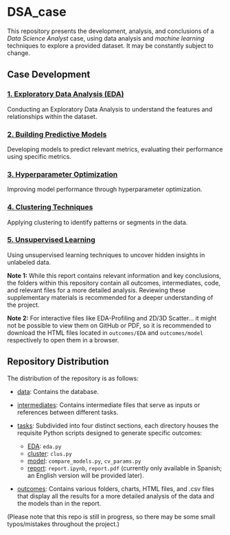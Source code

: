 # DSA_case

This repository presents the development, analysis, and conclusions of a *Data Science Analyst* case, using data analysis and *machine learning* techniques to explore a provided dataset. It may be constantly subject to change.

## Case Development

### [1. Exploratory Data Analysis (EDA)](just_bcase/tasks/EDA/)

Conducting an Exploratory Data Analysis to understand the features and relationships within the dataset.

### [2. Building Predictive Models](justo_bcase/tasks/model)

Developing models to predict relevant metrics, evaluating their performance using specific metrics.

### [3. Hyperparameter Optimization](./tasks/model)

Improving model performance through hyperparameter optimization.

### [4. Clustering Techniques](./tasks/cluster)

Applying clustering to identify patterns or segments in the data.

### [5. Unsupervised Learning](./tasks/report)

Using unsupervised learning techniques to uncover hidden insights in unlabeled data.

**Note 1:** While this report contains relevant information and key conclusions, the folders within this repository contain all outcomes, intermediates, code, and relevant files for a more detailed analysis. Reviewing these supplementary materials is recommended for a deeper understanding of the project.

**Note 2:** For interactive files like EDA-Profiling and 2D/3D Scatter... it might not be possible to view them on GitHub or PDF, so it is recommended to download the HTML files located in `outcomes/EDA` and `outcomes/model` respectively to open them in a browser.

## Repository Distribution

The distribution of the repository is as follows:

- [data](./data): Contains the database.

- [intermediates](./intermediates): Contains intermediate files that serve as inputs or references between different tasks.

- [tasks](./tasks): Subdivided into four distinct sections, each directory houses the requisite Python scripts designed to generate specific outcomes:
    - [EDA](./tasks/EDA): `eda.py`
    - [cluster](./tasks/cluster): `clus.py`
    - [model](./tasks/model): `compare_models.py`, `cv_params.py`
    - [report](./tasks/report): `report.ipynb`, `report.pdf` (currently only available in Spanish; an English version will be provided later).

- [outcomes](./outcomes): Contains various folders, charts, HTML files, and .csv files that display all the results for a more detailed analysis of the data and the models than in the report.

(Please note that this repo is still in progress, so there may be some small typos/mistakes throughout the project.)
